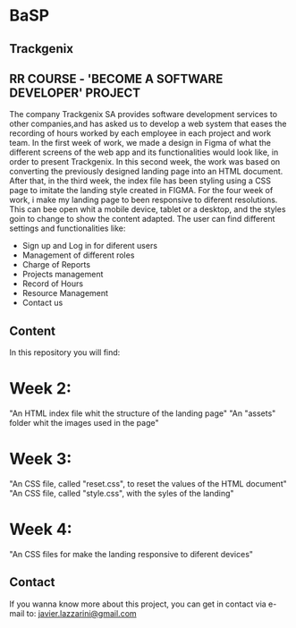 # BaSP
## Trackgenix
## RR COURSE - 'BECOME A SOFTWARE DEVELOPER' PROJECT
The company Trackgenix SA provides software development services to other companies,and has asked us to develop a web system that eases the recording of hours worked by each employee in each project and work team.
In the first week of work, we made a design in Figma of what the different screens of the web app and its functionalities would look like, in order to present Trackgenix.
In this second week, the work was based on converting the previously designed landing page into an HTML document.
After that, in the third week, the index file has been styling using a CSS page to imitate the landing style created in FIGMA.
For the four week of work, i make my landing page to been responsive to diferent resolutions. This can bee open whit a mobile device, tablet or a desktop, and the styles goin to change to show the content adapted.
The user can find different settings and functionalities like:
- Sign up and Log in for diferent users
- Management of different roles
- Charge of Reports
- Projects management
- Record of Hours
- Resource Management
- Contact us

## Content

In this repository you will find:
# Week 2:
"An HTML index file whit the structure of the landing page"
"An "assets" folder whit the images used in the page"
# Week 3:
"An CSS file, called "reset.css", to reset the values of the HTML document"
"An CSS file, called "style.css", with the syles of the landing"
# Week 4: 
"An CSS files for make the landing responsive to diferent devices"

## Contact
If you wanna know more about this project, you can get in contact via e-mail to: javier.lazzarini@gmail.com
